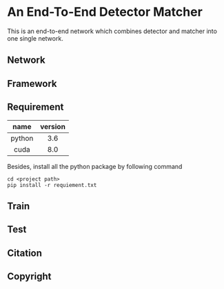 # An End-To-End Detector Matcher
This is an end-to-end network which combines detector and matcher into one single network.


## Network


## Framework


## Requirement
|name           |version
|:---:          |:---:
|python         |3.6
|cuda           |8.0

Besides, install all the python package by following command

```shell
cd <project path>
pip install -r requiement.txt
```

## Train

## Test

## Citation

## Copyright